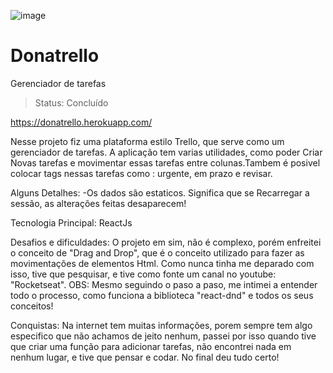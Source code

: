 ![image](https://user-images.githubusercontent.com/77937182/157862049-be008cb1-eafa-4830-bfb7-179aa2aeebe7.png)

# Donatrello
Gerenciador de tarefas

> Status: Concluído

https://donatrello.herokuapp.com/


Nesse projeto fiz uma plataforma estilo Trello, que serve como um gerenciador de tarefas. A aplicação tem varias utilidades, como poder Criar Novas tarefas e movimentar essas tarefas entre colunas.Tambem é posivel colocar tags nessas tarefas como : urgente, em prazo e revisar.

Alguns Detalhes: -Os dados são estaticos. Significa que se Recarregar a sessão, as alterações feitas desaparecem!

Tecnologia Principal: ReactJs

Desafios e dificuldades: O projeto em sim, não é complexo, porém enfreitei o conceito de "Drag and Drop", que é o conceito utilizado para fazer as movimentações de elementos Html. Como nunca tinha me deparado com isso, tive que pesquisar, e tive como fonte um canal no youtube: "Rocketseat". OBS: Mesmo seguindo o paso a paso, me intimei a entender todo o processo, como funciona a biblioteca "react-dnd" e todos os seus conceitos!

Conquistas: Na internet tem muitas informações, porem sempre tem algo especifico que não achamos de jeito nenhum, passei por isso quando tive que criar uma função para adicionar tarefas, não encontrei nada em nenhum lugar, e tive que pensar e codar. No final deu tudo certo!
